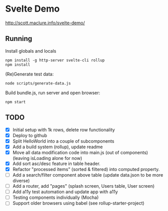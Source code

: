 # Svelte Demo

http://scott.maclure.info/svelte-demo/

## Running

Install globals and locals

```
npm install -g http-server svelte-cli rollup
npm install
```

(Re)Generate test data:

```
node scripts/generate-data.js
```

Build bundle.js, run server and open browser:

```
npm start
```

## TODO

- [x] Initial setup with 1k rows, delete row functionality
- [x] Deploy to github
- [x] Split HelloWorld into a couple of subcomponents
- [x] Add a build system (rollup), update readme
- [x] Move all data modification code into main.js (out of components) (leaving isLoading alone for now)
- [x] Add sort asc/desc feature in table header.
- [x] Refactor "processed items" (sorted & filtered) into computed property.
- [ ] Add a search/filter component above table (update data.json to be more diverse)
- [ ] Add a router, add "pages" (splash screen, Users table, User screen)
- [ ] Add a11y test automation and update app with a11y
- [ ] Testing components individually (Mocha)
- [ ] Support older browsers using babel (see rollup-starter-project)